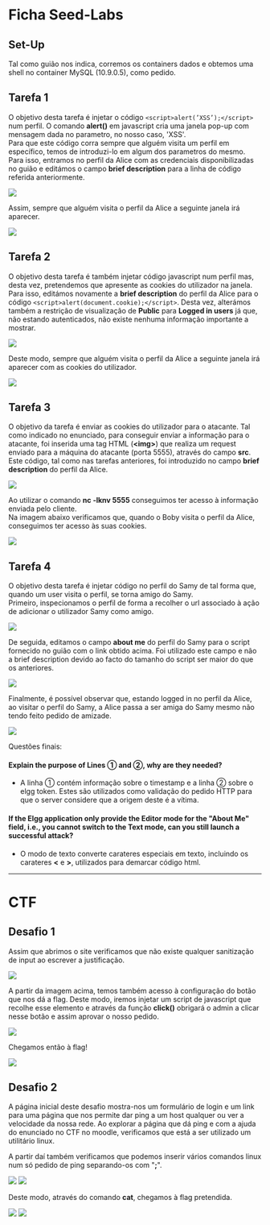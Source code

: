# Ficha Seed-Labs

## Set-Up

Tal como guião nos indica, corremos os containers dados e obtemos uma shell no container MySQL (10.9.0.5), como pedido.

## Tarefa 1

O objetivo desta tarefa é injetar o código ```<script>alert(’XSS’);</script>``` num perfil.
O comando **alert()** em javascript cria uma janela pop-up com mensagem dada no parametro, no nosso caso, 'XSS'.<br>
Para que este código corra sempre que alguém visita um perfil em específico, temos de introduzi-lo em algum dos parametros do mesmo.<br>
Para isso, entramos no perfil da Alice com as credenciais disponibilizadas no guião e editámos o campo **brief description** para a linha de código referida anteriormente.

![](images/LOGBOOK10/task1_edit.PNG)

Assim, sempre que alguém visita o perfil da Alice a seguinte janela irá aparecer.

![](images/LOGBOOK10/task1_alert.PNG)

## Tarefa 2

O objetivo desta tarefa é também injetar código javascript num perfil mas, desta vez, pretendemos que apresente as cookies do utilizador na janela.
Para isso, editámos novamente a **brief description** do perfil da Alice para o código ```<script>alert(document.cookie);</script>```. Desta vez, alterámos também a restrição de visualização de **Public** para **Logged in users** já que, não estando autenticados, não existe nenhuma informação importante a mostrar.

![](images/LOGBOOK10/task2_edit.PNG)

Deste modo, sempre que alguém visita o perfil da Alice a seguinte janela irá aparecer com as cookies do utilizador.

![](images/LOGBOOK10/task2_alert.PNG)

## Tarefa 3

O objetivo da tarefa é enviar as cookies do utilizador para o atacante.
Tal como indicado no enunciado, para conseguir enviar a informação para o atacante, foi inserida uma tag HTML (**\<img\>**) que realiza um request enviado para a máquina do atacante (porta 5555), através do campo **src**. Este código, tal como nas tarefas anteriores, foi introduzido no campo **brief description** do perfil da Alice.

![](images/LOGBOOK10/task3_edit.PNG)

Ao utilizar o comando **nc -lknv 5555** conseguimos ter acesso à informação enviada pelo cliente.<br>
Na imagem abaixo verificamos que, quando o Boby visita o perfil da Alice, conseguimos ter acesso às suas cookies.

![](images/LOGBOOK10/task3_cookies.PNG)

## Tarefa 4

O objetivo desta tarefa é injetar código no perfil do Samy de tal forma que, quando um user visita o perfil, se torna amigo do Samy.<br>
Primeiro, inspecionamos o perfil de forma a recolher o url associado à ação de adicionar o utilizador Samy como amigo.

![](images/LOGBOOK10/task4_url.PNG)

De seguida, editamos o campo **about me** do perfil do Samy para o script fornecido no guião com o link obtido acima. Foi utilizado este campo e não a brief description devido ao facto do tamanho do script ser maior do que os anteriores.

![](images/LOGBOOK10/task4_edit.PNG)

Finalmente, é possível observar que, estando logged in no perfil da Alice, ao visitar o perfil do Samy, a Alice passa a ser amiga do Samy mesmo não tendo feito pedido de amizade.

![](images/LOGBOOK10/task4_friend.PNG)

Questões finais:

#### **Explain the purpose of Lines ➀ and ➁, why are they needed?**
- A linha ➀ contém informação sobre o timestamp e a linha ➁ sobre o elgg token. Estes são utilizados como validação do pedido HTTP para que o server considere que a origem deste é a vítima.

#### **If the Elgg application only provide the Editor mode for the "About Me" field, i.e., you cannot switch to the Text mode, can you still launch a successful attack?**
- O modo de texto converte carateres especiais em texto, incluindo os carateres **<** e **>**, utilizados para demarcar código html.

----

# CTF

## Desafio 1

Assim que abrimos o site verificamos que não existe qualquer sanitização de input ao escrever a justificação.

![](images/LOGBOOK10/CTF10-flagHTML.png)

A partir da imagem acima, temos também acesso à configuração do botão que nos dá a flag.
Deste modo, iremos injetar um script de javascript que recolhe esse elemento e através da função **click()** obrigará o admin a clicar nesse botão e assim aprovar o nosso pedido.

![](images/LOGBOOK10/CTF10-input.png)

Chegamos então à flag! 

![](images/LOGBOOK10/CTF10-flag.png)

## Desafio 2

A página inicial deste desafio mostra-nos um formulário de login e um link para uma página que nos permite dar ping a um host qualquer ou ver a velocidade da nossa rede.
Ao explorar a página que dá ping e com a ajuda do enunciado no CTF no moodle, verificamos que está a ser utilizado um utilitário linux.

A partir daí também verificamos que podemos inserir vários comandos linux num só pedido de ping separando-os com "**;**".

![](images/LOGBOOK10/CTF10-pingls.png)
![](images/LOGBOOK10/CTF10-pinglsOutput.png)

Deste modo, através do comando **cat**, chegamos à flag pretendida.

![](images/LOGBOOK10/CTF10-pingcat.png)
![](images/LOGBOOK10/CTF10-pingflag.png)
